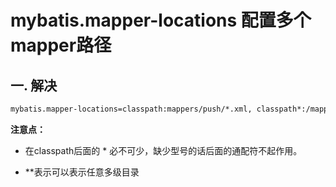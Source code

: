 # mybatis.mapper-locations 配置多个mapper路径

## 一. 解决
```xml
mybatis.mapper-locations=classpath:mappers/push/*.xml, classpath*:/mappers/*.xml
```

**注意点：**
* 在classpath后面的 * 必不可少，缺少型号的话后面的通配符不起作用。

* **表示可以表示任意多级目录



<comment/>